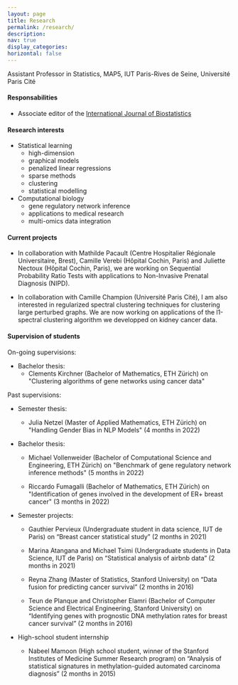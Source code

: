 ```yaml
---
layout: page
title: Research
permalink: /research/
description: 
nav: true
display_categories:
horizontal: false
---
```


Assistant Professor in Statistics, MAP5, IUT Paris-Rives de Seine, Université Paris Cité

#### Responsabilities

- Associate editor of the [International Journal of Biostatistics](https://www.degruyter.com/journal/key/ijb/html)


#### Research interests

- Statistical learning
   - high-dimension
   - graphical models
   - penalized linear regressions
   - sparse methods
   - clustering
   - statistical modelling
- Computational biology
   - gene regulatory network inference
   - applications to medical research 
   - multi-omics data integration
   
#### Current projects

- In collaboration with Mathilde Pacault (Centre Hospitalier Régionale Universitaire, Brest), Camille Verebi (Hôpital Cochin, Paris) and Juliette Nectoux (Hôpital Cochin, Paris), we are working on Sequential Probability Ratio Tests with applications to Non-Invasive Prenatal Diagnosis (NIPD). 

- In collaboration with Camille Champion (Université Paris Cité), I am also interested in regularized spectral clustering techniques for clustering large perturbed graphs. We are now working on applications of the l1-spectral clustering algorithm we developped on kidney cancer data.

#### Supervision of students

On-going supervisions:

- Bachelor thesis:
    - Clements Kirchner (Bachelor of Mathematics, ETH Zürich) on "Clustering algorithms of gene networks using cancer data"
    
Past supervisions:

- Semester thesis:
    - Julia Netzel (Master of Applied Mathematics, ETH Zürich) on "Handling Gender Bias in NLP Models" (4 months in 2022)
    
- Bachelor thesis:
    - Michael Vollenweider (Bachelor of Computational Science and Engineering, ETH Zürich) on "Benchmark of gene regulatory network inference methods" (5 months in 2022)
    
    - Riccardo Fumagalli (Bachelor of Mathematics, ETH Zürich) on "Identification of genes involved in the development of ER+ breast cancer" (3 months in 2022)
    
- Semester projects:
    - Gauthier Pervieux (Undergraduate student in data science, IUT de Paris) on “Breast cancer statistical study” (2 months in 2021)
    
    - Marina Atangana and Michael Tsimi (Undergraduate students in Data Science, IUT de Paris) on “Statistical analysis of airbnb data” (2 months in 2021)
    
    - Reyna Zhang (Master of Statistics, Stanford University) on “Data fusion for predicting cancer survival” (2 months in 2016)
    
    - Teun de Planque and Christopher Elamri (Bachelor of Computer Science and Electrical Engineering, Stanford University) on “Identifying genes with prognostic DNA methylation rates for breast cancer survival” (2 months in 2016)
    
- High-school student internship

    - Nabeel Mamoon (High school student, winner of the Stanford Institutes of Medicine Summer Research program) on “Analysis of statistical signatures in methylation-guided automated carcinoma diagnosis” (2 months in 2015)
